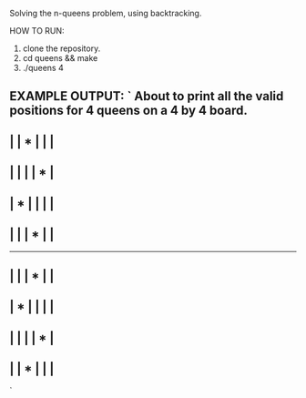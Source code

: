 Solving the n-queens problem, using backtracking.

HOW TO RUN:

1. clone the repository.
2. cd queens && make
3. ./queens 4

EXAMPLE OUTPUT:
`
About to print all the valid positions for 4 queens on a 4 by 4 board.
-----------------
|   | * |   |   |
-----------------
|   |   |   | * |
-----------------
| * |   |   |   |
-----------------
|   |   | * |   |
-----------------


-----------------
|   |   | * |   |
-----------------
| * |   |   |   |
-----------------
|   |   |   | * |
-----------------
|   | * |   |   |
-----------------

`